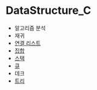 # DataStructure_C

- 알고리즘 분석
- 재귀
- [연결 리스트](https://github.com/yunseo323/DataStructure_C/blob/main/mdFiles/linkedlists.md)
- [집합](https://github.com/yunseo323/DataStructure_C/blob/main/mdFiles/setADT.md)
- [스택](https://github.com/yunseo323/DataStructure_C/blob/main/mdFiles/stack.md)
- [큐](https://github.com/yunseo323/DataStructure_C/blob/main/mdFiles/queue.md)
- 데크
- [트리](https://github.com/yunseo323/DataStructure_C/blob/main/mdFiles/tree.md)

